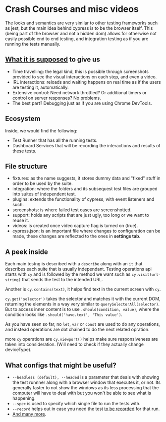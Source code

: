 # Crash Courses and misc videos

The looks and semantics are very similar to other testing frameworks such as jest, but the main idea behind cypress is to be the browser itself. This (being part of the browser and not a hidden dom) allows for otherwise not easily possible end to end testing, and integration testing as if you are running the tests manually.

## [What it is supposed](https://www.cypress.io/features) to give us

- Time travelling: the legal kind, this is possible through screenshots provided to see the visual interactions on each step, and even a video.
- IRL interactions: reloads and waiting happens on real time as if the users are testing it, automatically.
- Extensive control: Need network throttled? Or additional timers or control on server responses? No problems.
- The best part? Debugging just as if you are using Chrome DevTools.

## Ecosystem

Inside, we would find the following: 

- Test Runner that has all the running tests.
- Dashboard Services that will be recording the interactions and results of these tests.

## File structure

- fixtures: as the name suggests, it stores dummy data and "fixed" stuff in order to be used by the suite.
- integration: where the folders and its subsequest test files are grouped into suites of independent test.
- plugins: extends the functionality of cypress, with event listeners and such.
- screenshots: is where failed test cases are screenshotted.
- support: holds any scripts that are just ugly, too long or we want to reuse it.
- videos: is created once video capture flag is turned on (true).
- cypress.json: is an important file where changes to configuration can be made, these changes are reflected to the ones in **settings tab**.

## A peek inside

Each main testng is described with a `describe` along with an `it` that describes each suite that is usually independant. Testing operations api starts with `cy` and is followed by the method we want such as `cy.visit(url-string)` that sends the test to the intended URL.

Another is `cy.contains(text)`, it helps find text in the current screen with `cy`.

`cy.get('selector')` takes the selector and matches it with the current DOM, returning the elements in a way very similar to `querySelectorAll(selector)`. But to access inner content is to use `.should(condition, value)`, where the condition looks like `.should('have.text', 'This value')`.

As you have seen so far, no `let`, `var` or `const` are used to do any operations, and instead operations are dot chained to do the next related opration.

more `cy` operations are `cy.viewport()` helps make sure responsiveness are taken into consideration. (Will need to check if they actually change deviceType).

## What configs that might be useful?

- `--headless (default), --headed` is a parameter that deals with showing the test runnner along with a browser window that executes it, or not. Its generally faster to not show the windows as its less processing that the computer will have to deal with but you won't be able to see what is happening.
- `--spec` is used to specify which single file to run the tests with.
- `--record` helps out in case you need the test [to be recorded](https://docs.cypress.io/guides/dashboard/projects#Set-up-a-project-to-record) for that run.
- [And many more](https://docs.cypress.io/guides/guides/command-line#cypress-run).